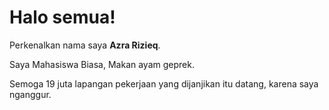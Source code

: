 # Halo semua! 

Perkenalkan nama saya **Azra Rizieq**.<br>

Saya Mahasiswa Biasa, Makan ayam geprek. <br>

Semoga 19 juta lapangan pekerjaan yang dijanjikan itu datang, karena saya nganggur.
